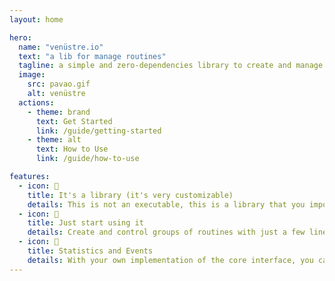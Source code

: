 ```yaml
---
layout: home

hero:
  name: "venüstre.io"
  text: "a lib for manage routines"
  tagline: a simple and zero-dependencies library to create and manage routines
  image:
    src: pavao.gif
    alt: venüstre
  actions:
    - theme: brand
      text: Get Started
      link: /guide/getting-started
    - theme: alt
      text: How to Use
      link: /guide/how-to-use

features:
  - icon: 🦚
    title: It's a library (it's very customizable)
    details: This is not an executable, this is a library that you import and use, so you just write the code and it does exactly what you want. You can create your own implementation of the methods that the library needs to work, so you have the freedom to control all the executions of the routines.
  - icon: 🦄
    title: Just start using it
    details: Create and control groups of routines with just a few lines of code, use the watcher.Go() method that accepts several types of options that define the configuration of the routine (script), such as defining the id, name, description and the function that will be executed at the defined interval.
  - icon: 🐎
    title: Statistics and Events
    details: With your own implementation of the core interface, you can control the execution of routines and have control over how you want to use the data generated by the routines, exporting it to Grafana or other data visualization tools. Use indicators and histograms within routines.
---
```




